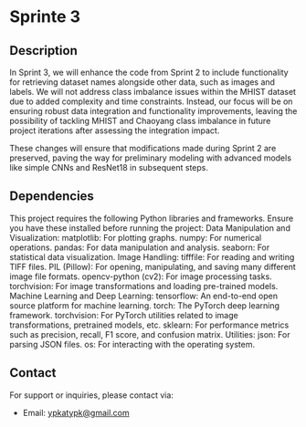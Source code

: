 # Sprinte 3

## Description
In Sprint 3, we will enhance the code from Sprint 2 to include functionality for retrieving dataset names alongside other data, such as images and labels. We will not address class imbalance issues within the MHIST dataset due to added complexity and time constraints. Instead, our focus will be on ensuring robust data integration and functionality improvements, leaving the possibility of tackling MHIST and Chaoyang class imbalance in future project iterations after assessing the integration impact.

These changes will ensure that modifications made during Sprint 2 are preserved, paving the way for preliminary modeling with advanced models like simple CNNs and ResNet18 in subsequent steps.

## Dependencies
This project requires the following Python libraries and frameworks. Ensure you have these installed before running the project:
Data Manipulation and Visualization:
matplotlib: For plotting graphs.
numpy: For numerical operations.
pandas: For data manipulation and analysis.
seaborn: For statistical data visualization.
Image Handling:
tifffile: For reading and writing TIFF files.
PIL (Pillow): For opening, manipulating, and saving many different image file formats.
opencv-python (cv2): For image processing tasks.
torchvision: For image transformations and loading pre-trained models.
Machine Learning and Deep Learning:
tensorflow: An end-to-end open source platform for machine learning.
torch: The PyTorch deep learning framework.
torchvision: For PyTorch utilities related to image transformations, pretrained models, etc.
sklearn: For performance metrics such as precision, recall, F1 score, and confusion matrix.
Utilities:
json: For parsing JSON files.
os: For interacting with the operating system.

## Contact
For support or inquiries, please contact via:
- Email: ypkatypk@gmail.com